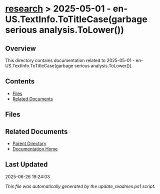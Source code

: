 # [research](../) > 2025-05-01 - en-US.TextInfo.ToTitleCase(garbage serious analysis.ToLower())

## Overview
This directory contains documentation related to 2025-05-01 - en-US.TextInfo.ToTitleCase(garbage serious analysis.ToLower()).

## Contents

<!-- toc -->

- [Files](#files)
- [Related Documents](#related-documents)

## Files

<!-- files list will be auto-generated by Docsify -->

## Related Documents

- [Parent Directory](../)
- [Documentation Home](../../)

## Last Updated

2025-06-26 19:24:03

*This file was automatically generated by the update_readmes.ps1 script.*
